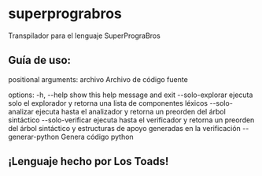 # superprograbros

Transpilador para el lenguaje SuperPrograBros

## Guía de uso:
positional arguments:
  archivo           Archivo de código fuente

options:
  -h, --help        show this help message and exit
  --solo-explorar   ejecuta solo el explorador y retorna una lista de componentes léxicos
  --solo-analizar   ejecuta hasta el analizador y retorna un preorden del árbol sintáctico
  --solo-verificar  ejecuta hasta el verificador y retorna un preorden del árbol sintáctico y estructuras de apoyo generadas en la verificación
  --generar-python  Genera código python

## ¡Lenguaje hecho por Los Toads!
